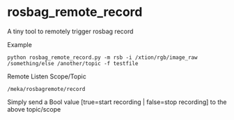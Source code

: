 # rosbag_remote_record

A tiny tool to remotely trigger rosbag record

Example

	python rosbag_remote_record.py -m rsb -i /xtion/rgb/image_raw /something/else /another/topic -f testfile


Remote Listen Scope/Topic

	/meka/rosbagremote/record

Simply send a Bool value [true=start recording | false=stop recording] to the above topic/scope
